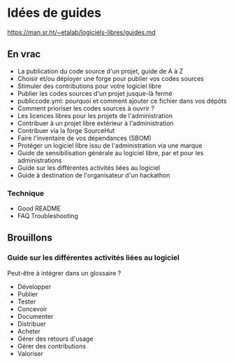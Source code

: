# Idées de guides

https://man.sr.ht/~etalab/logiciels-libres/guides.md

## En vrac

- La publication du code source d'un projet, guide de A à Z
- Choisir et/ou déployer une forge pour publier vos codes sources
- Stimuler des contributions pour votre logiciel libre
- Publier les codes sources d'un projet jusque-là fermé
- publiccode.yml: pourquoi et comment ajouter ce fichier dans vos dépôts
- Comment prioriser les codes sources à ouvrir ?
- Les licences libres pour les projets de l'administration
- Contribuer à un projet libre extérieur à l'administration
- Contribuer via la forge SourceHut
- Faire l'inventaire de vos dépendances (SBOM)
- Protéger un logiciel libre issu de l'administration via une marque
- Guide de sensibilisation générale au logiciel libre, par et pour les administrations
- Guide sur les différentes activités liées au logiciel
- Guide à destination de l'organisateur d'un hackathon

### Technique

- Good README
- FAQ Troubleshooting

## Brouillons

### Guide sur les différentes activités liées au logiciel

Peut-être à intégrer dans un glossaire ?

- Développer
- Publier
- Tester
- Concevoir
- Documenter
- Distribuer
- Acheter
- Gérer des retours d'usage
- Gérer des contributions
- Valoriser
